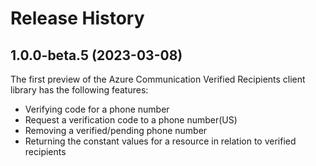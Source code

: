 # Release History

## 1.0.0-beta.5 (2023-03-08)

The first preview of the Azure Communication Verified Recipients client library has the following features:

- Verifying code for a phone number
- Request a verification code to a phone number(US)
- Removing a verified/pending phone number
- Returning the constant values for a resource in relation to verified recipients
